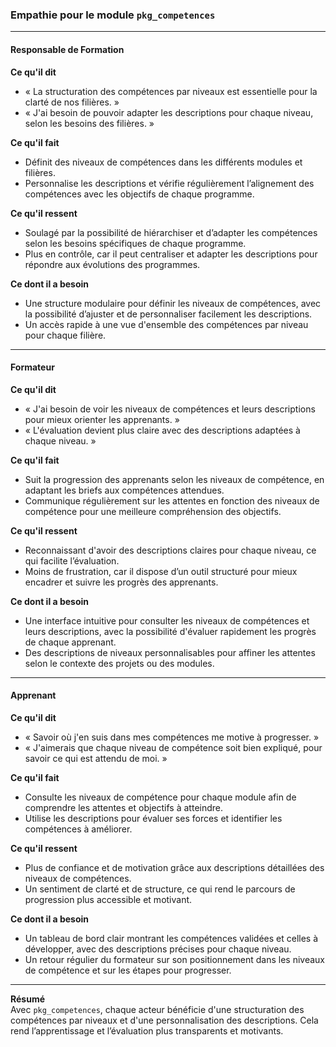 ### Empathie pour le module `pkg_competences`

---

#### **Responsable de Formation**

**Ce qu'il dit**  
- « La structuration des compétences par niveaux est essentielle pour la clarté de nos filières. »
- « J'ai besoin de pouvoir adapter les descriptions pour chaque niveau, selon les besoins des filières. »

**Ce qu'il fait**  
- Définit des niveaux de compétences dans les différents modules et filières.
- Personnalise les descriptions et vérifie régulièrement l’alignement des compétences avec les objectifs de chaque programme.

**Ce qu'il ressent**  
- Soulagé par la possibilité de hiérarchiser et d’adapter les compétences selon les besoins spécifiques de chaque programme.
- Plus en contrôle, car il peut centraliser et adapter les descriptions pour répondre aux évolutions des programmes.

**Ce dont il a besoin**  
- Une structure modulaire pour définir les niveaux de compétences, avec la possibilité d’ajuster et de personnaliser facilement les descriptions.
- Un accès rapide à une vue d'ensemble des compétences par niveau pour chaque filière.

---

#### **Formateur**

**Ce qu'il dit**  
- « J'ai besoin de voir les niveaux de compétences et leurs descriptions pour mieux orienter les apprenants. »
- « L'évaluation devient plus claire avec des descriptions adaptées à chaque niveau. »

**Ce qu'il fait**  
- Suit la progression des apprenants selon les niveaux de compétence, en adaptant les briefs aux compétences attendues.
- Communique régulièrement sur les attentes en fonction des niveaux de compétence pour une meilleure compréhension des objectifs.

**Ce qu'il ressent**  
- Reconnaissant d'avoir des descriptions claires pour chaque niveau, ce qui facilite l’évaluation.
- Moins de frustration, car il dispose d’un outil structuré pour mieux encadrer et suivre les progrès des apprenants.

**Ce dont il a besoin**  
- Une interface intuitive pour consulter les niveaux de compétences et leurs descriptions, avec la possibilité d'évaluer rapidement les progrès de chaque apprenant.
- Des descriptions de niveaux personnalisables pour affiner les attentes selon le contexte des projets ou des modules.

---

#### **Apprenant**

**Ce qu'il dit**  
- « Savoir où j'en suis dans mes compétences me motive à progresser. »
- « J'aimerais que chaque niveau de compétence soit bien expliqué, pour savoir ce qui est attendu de moi. »

**Ce qu'il fait**  
- Consulte les niveaux de compétence pour chaque module afin de comprendre les attentes et objectifs à atteindre.
- Utilise les descriptions pour évaluer ses forces et identifier les compétences à améliorer.

**Ce qu'il ressent**  
- Plus de confiance et de motivation grâce aux descriptions détaillées des niveaux de compétences.
- Un sentiment de clarté et de structure, ce qui rend le parcours de progression plus accessible et motivant.

**Ce dont il a besoin**  
- Un tableau de bord clair montrant les compétences validées et celles à développer, avec des descriptions précises pour chaque niveau.
- Un retour régulier du formateur sur son positionnement dans les niveaux de compétence et sur les étapes pour progresser.

---

**Résumé**  
Avec `pkg_competences`, chaque acteur bénéficie d'une structuration des compétences par niveaux et d'une personnalisation des descriptions. Cela rend l’apprentissage et l’évaluation plus transparents et motivants.